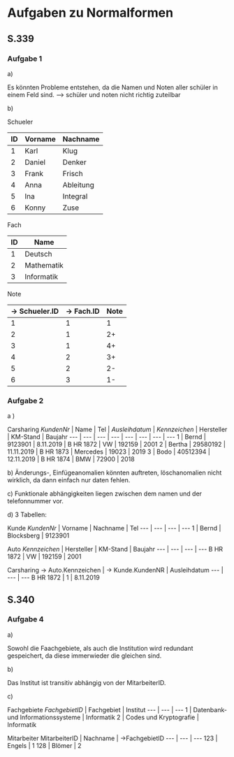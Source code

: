 # Aufgaben zu Normalformen


## S.339

### Aufgabe 1

a)

Es könnten Probleme entstehen, da die Namen und Noten aller schüler in einem Feld sind.
--> schüler und noten nicht richtig zuteilbar

b)

Schueler

ID | Vorname | Nachname
--- | --- | ---
1 | Karl | Klug
2 | Daniel | Denker
3 | Frank | Frisch
4 | Anna | Ableitung
5 | Ina | Integral
6 | Konny | Zuse

Fach

ID | Name
--- | ---
1 | Deutsch
2 | Mathematik
3 | Informatik

Note

-> Schueler.ID | -> Fach.ID | Note
--- | --- | ---
1 | 1 | 1
2 | 1 | 2+
3 | 1 | 4+
4 | 2 | 3+
5 | 2 | 2-
6 | 3 | 1-


### Aufgabe 2

a ) 

Carsharing
_KundenNr_ | Name | Tel | _Ausleihdatum_ | _Kennzeichen_ | Hersteller | KM-Stand | Baujahr
--- | --- | --- | --- | --- | --- | --- | ---
1 | Bernd | 9123901 | 8.11.2019 | B HR 1872 | VW | 192159 | 2001
2 | Bertha | 29580192 | 11.11.2019 | B HR 1873 | Mercedes | 19023 | 2019
3 | Bodo | 40512394 | 12.11.2019 | B HR 1874 | BMW | 72900 | 2018

b) 
Änderungs-, Einfügeanomalien könnten auftreten, löschanomalien nicht wirklich, da dann einfach nur daten fehlen.

c) 
Funktionale abhängigkeiten liegen zwischen dem namen und der telefonnummer vor.



d)
3 Tabellen:

Kunde
_KundenNr_ | Vorname | Nachname | Tel 
--- | --- | --- | ---
1 | Bernd | Blocksberg | 9123901

Auto
_Kennzeichen_ | Hersteller | KM-Stand | Baujahr 
--- | --- | --- | ---
B HR 1872 | VW | 192159 | 2001

Carsharing
-> Auto.Kennzeichen | -> Kunde.KundenNR | Ausleihdatum
--- | --- | ---
B HR 1872 | 1 | 8.11.2019





## S.340

### Aufgabe 4

a)

Sowohl die Faachgebiete, als auch die Institution wird redundant gespeichert, da diese immerwieder die gleichen sind.


b)

Das Institut ist transitiv abhängig von der MitarbeiterID.

c) 

Fachgebiete
_FachgebietID_ | Fachgebiet | Institut
--- | --- | ---
1 | Datenbank- und Informationssysteme | Informatik
2 | Codes und Kryptografie | Informatik

Mitarbeiter
MitarbeiterID | Nachname | ->FachgebietID
--- | --- | ---
123 | Engels | 1
128 | Blömer | 2
